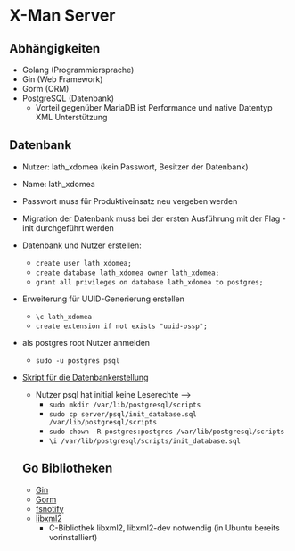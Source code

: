 # X-Man Server

## Abhängigkeiten

- Golang (Programmiersprache)
- Gin (Web Framework)
- Gorm (ORM)
- PostgreSQL (Datenbank)
  - Vorteil gegenüber MariaDB ist Performance und native Datentyp XML Unterstützung

## Datenbank

- Nutzer: lath_xdomea (kein Passwort, Besitzer der Datenbank)
- Name: lath_xdomea
- Passwort muss für Produktiveinsatz neu vergeben werden
- Migration der Datenbank muss bei der ersten Ausführung mit der Flag -init durchgeführt werden
- Datenbank und Nutzer erstellen:
  - `create user lath_xdomea;`
  - `create database lath_xdomea owner lath_xdomea;`
  - `grant all privileges on database lath_xdomea to postgres;`
- Erweiterung für UUID-Generierung erstellen
  - `\c lath_xdomea`
  - `create extension if not exists "uuid-ossp";`
- als postgres root Nutzer anmelden
  - `sudo -u postgres psql`
- [Skript für die Datenbankerstellung](/psql/init_database.sql)
  - Nutzer psql hat initial keine Leserechte -->
    - `sudo mkdir /var/lib/postgresql/scripts`
    - `sudo cp server/psql/init_database.sql /var/lib/postgresql/scripts`
    - `sudo chown -R postgres:postgres /var/lib/postgresql/scripts`
    - `\i /var/lib/postgresql/scripts/init_database.sql`

  ## Go Bibliotheken

  - [Gin](https://gin-gonic.com/)
  - [Gorm](https://gorm.io/)
  - [fsnotify](https://github.com/fsnotify/fsnotify)
  - [libxml2](https://github.com/lestrrat-go/libxml2)
    - C-Bibliothek libxml2, libxml2-dev notwendig (in Ubuntu bereits vorinstalliert)